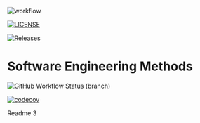 ![workflow](https://github.com/Pie3215/sem/actions/workflows/main.yml/badge.svg)

[![LICENSE](https://img.shields.io/github/license/Pie3215/sem.svg?style=flat-square)](https://github.com/Pie3215/sem/blob/master/LICENSE)

[![Releases](https://img.shields.io/github/release/Pie3215/sem/all.svg?style=flat-square)](https://github.com/Pie3215/sem/releases)

# Software Engineering Methods
![GitHub Workflow Status (branch)](https://img.shields.io/github/workflow/status/Pie3215/sem/main.yml/develop?style=flat-square)

[![codecov](https://codecov.io/gh/Pie3215/sem/graph/badge.svg?token=6T1397D93X)](https://codecov.io/gh/Pie3215/sem)

Readme 3